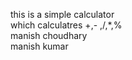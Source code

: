 this is a simple calculator
<br>
which calculatres +,- ,/,*,%
<br>
manish choudhary
<br>
manish kumar